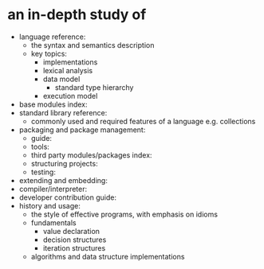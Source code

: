 # an in-depth study of

- language reference:
	- the syntax and semantics description
	- key topics:
		- implementations
		- lexical analysis
		- data model
			- standard type hierarchy
		- execution model
- base modules index: 
- standard library reference: 
	- commonly used and required features of a language
		e.g. collections
- packaging and package management:
	- guide: 
	- tools:
    - third party modules/packages index: 
	- structuring projects: 
	- testing: 
- extending and embedding:
- compiler/interpreter:
- developer contribution guide:
- history and usage:
	- the style of effective programs, with emphasis on idioms
	- fundamentals
		- value declaration
		- decision structures
		- iteration structures
	- algorithms and data structure implementations